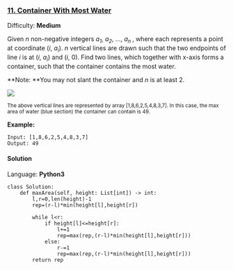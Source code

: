 ### [11\. Container With Most Water](https://leetcode.com/problems/container-with-most-water/)

Difficulty: **Medium**


Given _n_ non-negative integers _a<sub style="display: inline;">1</sub>_, _a<sub style="display: inline;">2</sub>_, ..., _a<sub style="display: inline;">n </sub>_, where each represents a point at coordinate (_i_, _a<sub style="display: inline;">i</sub>_). _n_ vertical lines are drawn such that the two endpoints of line _i_ is at (_i_, _a<sub style="display: inline;">i</sub>_) and (_i_, 0). Find two lines, which together with x-axis forms a container, such that the container contains the most water.

**Note: **You may not slant the container and _n_ is at least 2.

![](https://s3-lc-upload.s3.amazonaws.com/uploads/2018/07/17/question_11.jpg)

<small style="display: inline;">The above vertical lines are represented by array [1,8,6,2,5,4,8,3,7]. In this case, the max area of water (blue section) the container can contain is 49\.</small>

**Example:**

```
Input: [1,8,6,2,5,4,8,3,7]
Output: 49
```


#### Solution

Language: **Python3**

```python3
class Solution:
    def maxArea(self, height: List[int]) -> int:
        l,r=0,len(height)-1
        rep=(r-l)*min(height[l],height[r])
        
        while l<r:
            if height[l]<=height[r]:
                l+=1
                rep=max(rep,(r-l)*min(height[l],height[r]))
            else:
                r-=1
                rep=max(rep,(r-l)*min(height[l],height[r]))
        return rep
```